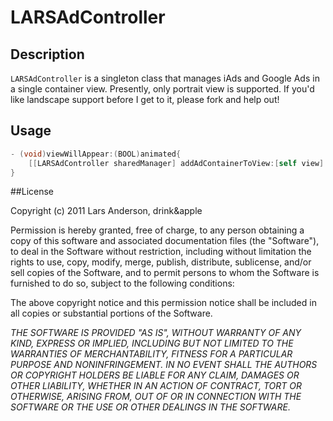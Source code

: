 # LARSAdController

## Description
`LARSAdController` is a singleton class that manages iAds and Google Ads in a single container view.  Presently, only portrait view is supported.  If you'd like landscape support before I get to it, please fork and help out!

## Usage
``` objective-c
- (void)viewWillAppear:(BOOL)animated{
    [[LARSAdController sharedManager] addAdContainerToView:[self view] withViewController:self];
}
```

##License

Copyright (c) 2011 Lars Anderson, drink&apple

Permission is hereby granted, free of charge, to any person obtaining a copy of this software and associated documentation files (the "Software"), to deal in the Software without restriction, including without limitation the rights to use, copy, modify, merge, publish, distribute, sublicense, and/or sell copies of the Software, and to permit persons to whom the Software is furnished to do so, subject to the following conditions:

The above copyright notice and this permission notice shall be included in all copies or substantial portions of the Software.

*THE SOFTWARE IS PROVIDED "AS IS", WITHOUT WARRANTY OF ANY KIND, EXPRESS OR IMPLIED, INCLUDING BUT NOT LIMITED TO THE WARRANTIES OF MERCHANTABILITY, FITNESS FOR A PARTICULAR PURPOSE AND NONINFRINGEMENT. IN NO EVENT SHALL THE AUTHORS OR COPYRIGHT HOLDERS BE LIABLE FOR ANY CLAIM, DAMAGES OR OTHER LIABILITY, WHETHER IN AN ACTION OF CONTRACT, TORT OR OTHERWISE, ARISING FROM, OUT OF OR IN CONNECTION WITH THE SOFTWARE OR THE USE OR OTHER DEALINGS IN THE SOFTWARE.*